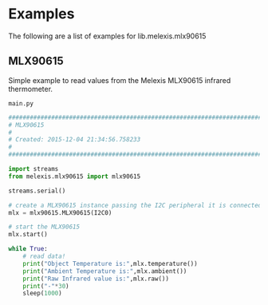# Examples

The following are a list of examples for lib.melexis.mlx90615

## MLX90615


Simple example to read values from the Melexis MLX90615 infrared thermometer.






```main.py```

```python
################################################################################
# MLX90615
#
# Created: 2015-12-04 21:34:56.758233
#
################################################################################

import streams
from melexis.mlx90615 import mlx90615

streams.serial()

# create a MLX90615 instance passing the I2C peripheral it is connected to
mlx = mlx90615.MLX90615(I2C0)

# start the MLX90615
mlx.start()

while True:
    # read data!
    print("Object Temperature is:",mlx.temperature())
    print("Ambient Temperature is:",mlx.ambient())
    print("Raw Infrared value is:",mlx.raw())
    print("-"*30)
    sleep(1000)



```
<!--stackedit_data:
eyJoaXN0b3J5IjpbMTI3NTQ0OTY2OF19
-->